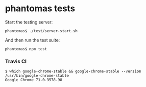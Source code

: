 phantomas tests
===============

Start the testing server:

```
phantomas$ ./test/server-start.sh
```

And then run the test suite:

```
phantomas$ npm test
```

### Travis CI

```
$ which google-chrome-stable && google-chrome-stable --version
/usr/bin/google-chrome-stable
Google Chrome 71.0.3578.98 
```
